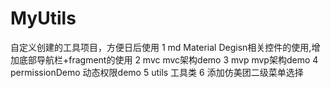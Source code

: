 # MyUtils
自定义创建的工具项目，方便日后使用
1 md Material Degisn相关控件的使用,增加底部导航栏+fragment的使用
2 mvc mvc架构demo
3 mvp mvp架构demo
4 permissionDemo 动态权限demo
5 utils 工具类
6 添加仿美团二级菜单选择

